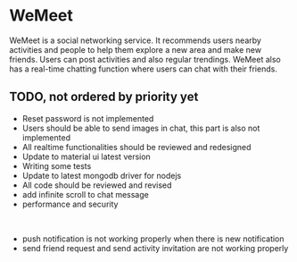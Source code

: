 # WeMeet
WeMeet is a social networking service. It recommends users nearby activities and people to help them explore a new area and make new friends. Users can post activities and also regular trendings. WeMeet also has a real-time chatting function where users can chat with their friends.

## TODO, not ordered by priority yet

* Reset password is not implemented
* Users should be able to send images in chat, this part is also not implemented
* All realtime functionalities should be reviewed and redesigned
* Update to material ui latest version
* Writing some tests
* Update to latest mongodb driver for nodejs
* All code should be reviewed and revised
* add infinite scroll to chat message
* performance and security

<br/>

* push notification is not working properly when there is new notification
* send friend request and send activity invitation are not working properly